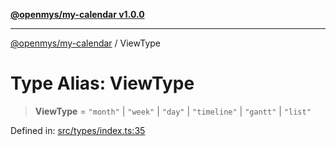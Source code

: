 [**@openmys/my-calendar v1.0.0**](../README.md)

***

[@openmys/my-calendar](../globals.md) / ViewType

# Type Alias: ViewType

> **ViewType** = `"month"` \| `"week"` \| `"day"` \| `"timeline"` \| `"gantt"` \| `"list"`

Defined in: [src/types/index.ts:35](https://github.com/openmys/my-calendar/blob/96ebce4306bfb6a4ab4c4297a9b422c56933c5da/src/types/index.ts#L35)
